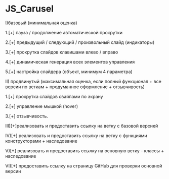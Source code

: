 # JS_Carusel
I)базовый (минимальная оценка)

1.[+] пауза / продолжение автоматической прокрутки

2.[+] предыдущий / следующий / произвольный слайд (индикаторы)

3.[+] прокрутка слайдов клавишами влево / вправо

4.[+] динамическая генерация всех элементов управления

5.[+] настройка слайдера (объект, минимум 4 параметра)

II) продвинутый (максимальная оценка, если полный функционал + все версии по веткам + продуманное оформление + отзывчивость)

  1.[+] прокрутка слайдов свайпами по экрану
  
  2.[+] управление мышкой (hover)
  
  3.[+] отзывчивость. 
  
III)[+]реализовать и предоставить ссылку на ветку с базовой версией

 IV)[+] реализовать и предоставить ссылку на ветку с функциями конструкторами + наследование
 
  V)[+] реализовать и предоставить ссылку на основную ветку - классы + наследование
  
 VI)[+] предоставить ссылку на страницу GitHub для проверки основной версии 
